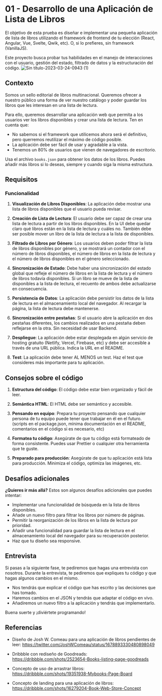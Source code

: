# 01 - Desarrollo de una Aplicación de Lista de Libros

El objetivo de esta prueba es diseñar e implementar una pequeña aplicación de lista de libros utilizando el framework de frontend de tu elección (React, Angular, Vue, Svelte, Qwik, etc). O, si lo prefieres, sin framework (VanillaJS).

Este proyecto busca probar tus habilidades en el manejo de interacciones con el usuario, gestión del estado, filtrado de datos y la estructuración del código.
![Sin título-2023-03-24-0943 (1)](https://github.com/midudev/pruebas-tecnicas/assets/1561955/a829323d-07e6-4937-91c6-5498481148c5)


## Contexto

Somos un sello editorial de libros multinacional. Queremos ofrecer a nuestro público una forma de ver nuestro catálogo y poder guardar los libros que les interesan en una lista de lectura.

Para ello, queremos desarrollar una aplicación web que permita a los usuarios ver los libros disponibles y crear una lista de lectura. Ten en cuenta que:
- No sabemos si el framework que utilicemos ahora será el definitivo, pero querremos reutilizar el máximo de código posible.
- La aplicación debe ser fácil de usar y agradable a la vista.
- Tenemos un 80% de usuarios que vienen de navegadores de escritorio.

Usa el archivo `books.json` para obtener los datos de los libros. Puedes añadir más libros si lo deseas, siempre y cuando siga la misma estructura.

## Requisitos

### Funcionalidad

1. **Visualización de Libros Disponibles**: La aplicación debe mostrar una lista de libros disponibles que el usuario pueda revisar.

2. **Creación de Lista de Lectura**: El usuario debe ser capaz de crear una lista de lectura a partir de los libros disponibles. En la UI debe quedar claro qué libros están en la lista de lectura y cuáles no. También debe ser posible mover un libro de la lista de lectura a la lista de disponibles.

3. **Filtrado de Libros por Género**: Los usuarios deben poder filtrar la lista de libros disponibles por género, y se mostrará un contador con el número de libros disponibles, el número de libros en la lista de lectura y el número de libros disponibles en el género seleccionado.

4. **Sincronización de Estado**: Debe haber una sincronización del estado global que refleje el número de libros en la lista de lectura y el número de libros todavía disponibles. Si un libro se mueve de la lista de disponibles a la lista de lectura, el recuento de ambos debe actualizarse en consecuencia.

5. **Persistencia de Datos**: La aplicación debe persistir los datos de la lista de lectura en el almacenamiento local del navegador. Al recargar la página, la lista de lectura debe mantenerse.

6. **Sincronización entre pestañas**: Si el usuario abre la aplicación en dos pestañas diferentes, los cambios realizados en una pestaña deben reflejarse en la otra. Sin necesidad de usar Backend.

7. **Despliegue**: La aplicación debe estar desplegada en algún servicio de hosting gratuito (Netlify, Vercel, Firebase, etc) y debe ser accesible a través de una URL pública. Indica la URL en el README.

8. **Test**: La aplicación debe tener AL MENOS un test. Haz el test que consideres más importante para tu aplicación.

## Consejos sobre el código

1. **Estructura del código**: El código debe estar bien organizado y fácil de leer.

2. **Semántica HTML**: El HTML debe ser semántico y accesible.

3. **Pensando en equipo**: Prepara tu proyecto pensando que cualquier persona de tu equipo puede tener que trabajar en él en el futuro. (scripts en el package.json, mínima documentación en el README, comentarios en el código si es necesario, etc)

4. **Formatea tu código**: Asegúrate de que tu código está formateado de forma consistente. Puedes usar Prettier o cualquier otra herramienta que te guste.

5. **Preparado para producción**: Asegúrate de que tu aplicación está lista para producción. Minimiza el código, optimiza las imágenes, etc.

## Desafíos adicionales

**¿Quieres ir más allá?** Estos son algunos desafíos adicionales que puedes intentar:

- Implementar una funcionalidad de búsqueda en la lista de libros disponibles.
- Añade un nuevo filtro para filtrar los libros por número de páginas.
- Permitir la reorganización de los libros en la lista de lectura por prioridad.
- Añadir una funcionalidad para guardar la lista de lectura en el almacenamiento local del navegador para su recuperación posterior.
- Haz que tu diseño sea responsive.

## Entrevista

Si pasas a la siguiente fase, te pediremos que hagas una entrevista con nosotros. Durante la entrevista, te pediremos que expliques tu código y que hagas algunos cambios en el mismo.

- Nos tendrás que explicar el código que has escrito y las decisiones que has tomado.
- Haremos cambios en el JSON y tendrás que adaptar el código en vivo.
- Añadiremos un nuevo filtro a la aplicación y tendrás que implementarlo.

Buena suerte y ¡diviértete programando!

## Referencias

- Diseño de Josh W. Comeau para una aplicación de libros pendientes de leer: https://twitter.com/JoshWComeau/status/1678893330480898049

- Dribbble con rediseño de Goodreads: https://dribbble.com/shots/2523654-Books-listing-page-goodreads

- Concepto de uso de arrastrar libros: https://dribbble.com/shots/19351938-Mybooks-Page-Board

- Concepto de landing para una aplicación de libros: https://dribbble.com/shots/16279204-Book-Web-Store-Concept
